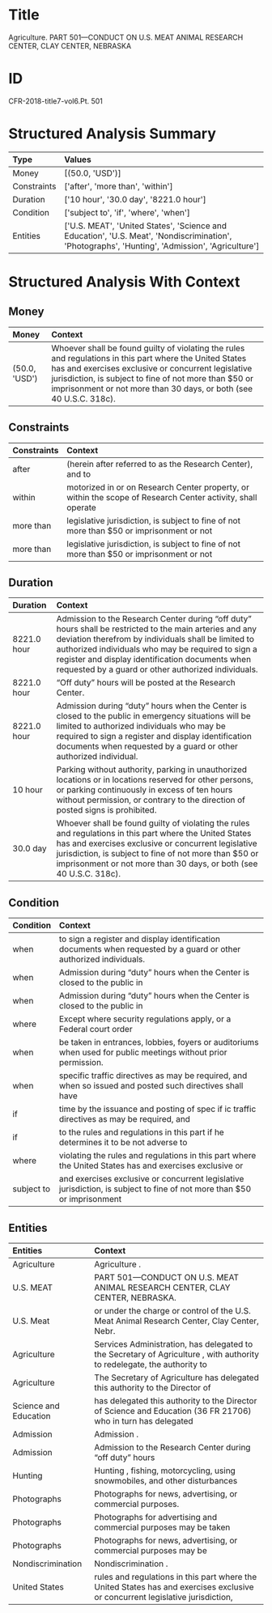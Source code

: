 # Title

 Agriculture. PART 501—CONDUCT ON U.S. MEAT ANIMAL RESEARCH CENTER, CLAY CENTER, NEBRASKA


# ID

 CFR-2018-title7-vol6.Pt. 501


# Structured Analysis Summary

| Type        | Values                                                                                                                                          |
|:------------|:------------------------------------------------------------------------------------------------------------------------------------------------|
| Money       | [(50.0, 'USD')]                                                                                                                                 |
| Constraints | ['after', 'more than', 'within']                                                                                                                |
| Duration    | ['10 hour', '30.0 day', '8221.0 hour']                                                                                                          |
| Condition   | ['subject to', 'if', 'where', 'when']                                                                                                           |
| Entities    | ['U.S. MEAT', 'United States', 'Science and Education', 'U.S. Meat', 'Nondiscrimination', 'Photographs', 'Hunting', 'Admission', 'Agriculture'] |


# Structured Analysis With Context

 


## Money

| Money         | Context                                                                                                                                                                                                                                                                                       |
|:--------------|:----------------------------------------------------------------------------------------------------------------------------------------------------------------------------------------------------------------------------------------------------------------------------------------------|
| (50.0, 'USD') | Whoever shall be found guilty of violating the rules and regulations in this part where the United States has and exercises exclusive or concurrent legislative jurisdiction, is subject to fine of not more than $50 or imprisonment or not more than 30 days, or both (see 40 U.S.C. 318c). |


## Constraints

| Constraints   | Context                                                                                                     |
|:--------------|:------------------------------------------------------------------------------------------------------------|
| after         | (herein after referred to as the Research Center), and to                                                   |
| within        | motorized in or on Research Center property, or within the scope of Research Center activity, shall operate |
| more than     | legislative jurisdiction, is subject to fine of not more than  $50 or imprisonment or not                   |
| more than     | legislative jurisdiction, is subject to fine of not more than  $50 or imprisonment or not                   |


## Duration

| Duration    | Context                                                                                                                                                                                                                                                                                                                                    |
|:------------|:-------------------------------------------------------------------------------------------------------------------------------------------------------------------------------------------------------------------------------------------------------------------------------------------------------------------------------------------|
| 8221.0 hour | Admission to the Research Center during &#8220;off duty&#8221; hours shall be restricted to the main arteries and any deviation therefrom by individuals shall be limited to authorized individuals who may be required to sign a register and display identification documents when requested by a guard or other authorized individuals. |
| 8221.0 hour | &#8220;Off duty&#8221; hours will be posted at the Research Center.                                                                                                                                                                                                                                                                        |
| 8221.0 hour | Admission during &#8220;duty&#8221; hours when the Center is closed to the public in emergency situations will be limited to authorized individuals who may be required to sign a register and display identification documents when requested by a guard or other authorized individual.                                                  |
| 10 hour     | Parking without authority, parking in unauthorized locations or in locations reserved for other persons, or parking continuously in excess of ten hours without permission, or contrary to the direction of posted signs is prohibited.                                                                                                    |
| 30.0 day    | Whoever shall be found guilty of violating the rules and regulations in this part where the United States has and exercises exclusive or concurrent legislative jurisdiction, is subject to fine of not more than $50 or imprisonment or not more than 30 days, or both (see 40 U.S.C. 318c).                                              |


## Condition

| Condition   | Context                                                                                                                 |
|:------------|:------------------------------------------------------------------------------------------------------------------------|
| when        | to sign a register and display identification documents when  requested by a guard or other authorized individuals.     |
| when        | Admission during &#8220;duty&#8221; hours  when the Center is closed to the public in                                   |
| when        | Admission during &#8220;duty&#8221; hours  when the Center is closed to the public in                                   |
| where       | Except  where security regulations apply, or a Federal court order                                                      |
| when        | be taken in entrances, lobbies, foyers or auditoriums when  used for public meetings without prior permission.          |
| when        | specific traffic directives as may be required, and when so issued and posted such directives shall have                |
| if          | time by the issuance and posting of spec if ic traffic directives as may be required, and                               |
| if          | to the rules and regulations in this part if he determines it to be not adverse to                                      |
| where       | violating the rules and regulations in this part where the United States has and exercises exclusive or                 |
| subject to  | and exercises exclusive or concurrent legislative jurisdiction, is subject to fine of not more than $50 or imprisonment |


## Entities

| Entities              | Context                                                                                                                        |
|:----------------------|:-------------------------------------------------------------------------------------------------------------------------------|
| Agriculture           | Agriculture .                                                                                                                  |
| U.S. MEAT             | PART 501—CONDUCT ON  U.S. MEAT  ANIMAL RESEARCH CENTER, CLAY CENTER, NEBRASKA.                                                 |
| U.S. Meat             | or under the charge or control of the U.S. Meat  Animal Research Center, Clay Center, Nebr.                                    |
| Agriculture           | Services Administration, has delegated to the Secretary of Agriculture , with authority to redelegate, the authority to        |
| Agriculture           | The Secretary of  Agriculture has delegated this authority to the Director of                                                  |
| Science and Education | has delegated this authority to the Director of Science and Education (36 FR 21706) who in turn has delegated                  |
| Admission             | Admission .                                                                                                                    |
| Admission             | Admission to the Research Center during &#8220;off duty&#8221; hours                                                           |
| Hunting               | Hunting , fishing, motorcycling, using snowmobiles, and other disturbances                                                     |
| Photographs           | Photographs  for news, advertising, or commercial purposes.                                                                    |
| Photographs           | Photographs for advertising and commercial purposes may be taken                                                               |
| Photographs           | Photographs for news, advertising, or commercial purposes may be                                                               |
| Nondiscrimination     | Nondiscrimination .                                                                                                            |
| United States         | rules and regulations in this part where the United States has and exercises exclusive or concurrent legislative jurisdiction, |


